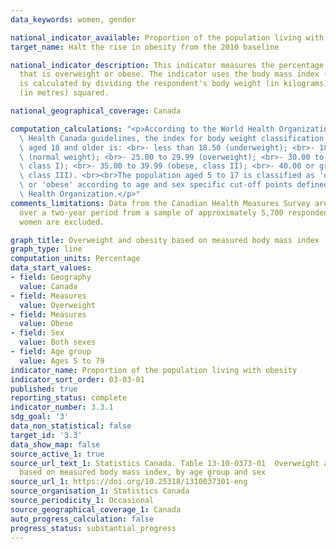```yaml
---
data_keywords: women, gender

national_indicator_available: Proportion of the population living with obesity
target_name: Halt the rise in obesity from the 2010 baseline

national_indicator_description: This indicator measures the percentage of the population
  that is overweight or obese. The indicator uses the body mass index (BMI) which
  is calculated by dividing the respondent's body weight (in kilograms) by their height
  (in metres) squared.

national_geographical_coverage: Canada

computation_calculations: "<p>According to the World Health Organization (WHO) and\
  \ Health Canada guidelines, the index for body weight classification for the population\
  \ aged 18 and older is: <br>- less than 18.50 (underweight); <br>- 18.50 to 24.99\
  \ (normal weight); <br>- 25.00 to 29.99 (overweight); <br>- 30.00 to 34.99 (obese,\
  \ class I); <br>- 35.00 to 39.99 (obese, class II); <br>- 40.00 or greater (obese,\
  \ class III). <br><br>The population aged 5 to 17 is classified as 'overweight'\
  \ or 'obese' according to age and sex specific cut-off points defined by the World\
  \ Health Organization.</p>"
comments_limitations: Data from the Canadian Health Measures Survey are collected
  over a two-year period from a sample of approximately 5,700 respondents. Pregnant
  women are excluded.

graph_title: Overweight and obesity based on measured body mass index
graph_type: line
computation_units: Percentage
data_start_values:
- field: Geography
  value: Canada
- field: Measures
  value: Overweight
- field: Measures
  value: Obese
- field: Sex
  value: Both sexes
- field: Age group
  value: Ages 5 to 79
indicator_name: Proportion of the population living with obesity
indicator_sort_order: 03-03-01
published: true
reporting_status: complete
indicator_number: 3.3.1
sdg_goal: '3'
data_non_statistical: false
target_id: '3.3'
data_show_map: false
source_active_1: true
source_url_text_1: Statistics Canada. Table 13-10-0373-01  Overweight and obesity
  based on measured body mass index, by age group and sex
source_url_1: https://doi.org/10.25318/1310037301-eng
source_organisation_1: Statistics Canada
source_periodicity_1: Occasional
source_geographical_coverage_1: Canada
auto_progress_calculation: false
progress_status: substantial_progress
---
```

